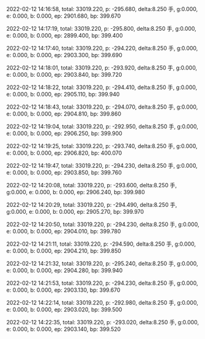 2022-02-12 14:16:58, total: 33019.220, p: -295.680, delta:8.250 手, g:0.000, e: 0.000, b: 0.000, ep: 2901.680, bp: 399.670

2022-02-12 14:17:19, total: 33019.220, p: -295.800, delta:8.250 手, g:0.000, e: 0.000, b: 0.000, ep: 2899.400, bp: 399.400

2022-02-12 14:17:40, total: 33019.220, p: -294.220, delta:8.250 手, g:0.000, e: 0.000, b: 0.000, ep: 2903.300, bp: 399.690

2022-02-12 14:18:01, total: 33019.220, p: -293.920, delta:8.250 手, g:0.000, e: 0.000, b: 0.000, ep: 2903.840, bp: 399.720

2022-02-12 14:18:22, total: 33019.220, p: -294.410, delta:8.250 手, g:0.000, e: 0.000, b: 0.000, ep: 2905.110, bp: 399.940

2022-02-12 14:18:43, total: 33019.220, p: -294.070, delta:8.250 手, g:0.000, e: 0.000, b: 0.000, ep: 2904.810, bp: 399.860

2022-02-12 14:19:04, total: 33019.220, p: -292.950, delta:8.250 手, g:0.000, e: 0.000, b: 0.000, ep: 2906.250, bp: 399.900

2022-02-12 14:19:25, total: 33019.220, p: -293.740, delta:8.250 手, g:0.000, e: 0.000, b: 0.000, ep: 2906.820, bp: 400.070

2022-02-12 14:19:47, total: 33019.220, p: -294.230, delta:8.250 手, g:0.000, e: 0.000, b: 0.000, ep: 2903.850, bp: 399.760

2022-02-12 14:20:08, total: 33019.220, p: -293.600, delta:8.250 手, g:0.000, e: 0.000, b: 0.000, ep: 2906.240, bp: 399.980

2022-02-12 14:20:29, total: 33019.220, p: -294.490, delta:8.250 手, g:0.000, e: 0.000, b: 0.000, ep: 2905.270, bp: 399.970

2022-02-12 14:20:50, total: 33019.220, p: -294.230, delta:8.250 手, g:0.000, e: 0.000, b: 0.000, ep: 2904.010, bp: 399.780

2022-02-12 14:21:11, total: 33019.220, p: -294.590, delta:8.250 手, g:0.000, e: 0.000, b: 0.000, ep: 2904.210, bp: 399.850

2022-02-12 14:21:32, total: 33019.220, p: -295.240, delta:8.250 手, g:0.000, e: 0.000, b: 0.000, ep: 2904.280, bp: 399.940

2022-02-12 14:21:53, total: 33019.220, p: -294.230, delta:8.250 手, g:0.000, e: 0.000, b: 0.000, ep: 2903.130, bp: 399.670

2022-02-12 14:22:14, total: 33019.220, p: -292.980, delta:8.250 手, g:0.000, e: 0.000, b: 0.000, ep: 2903.020, bp: 399.500

2022-02-12 14:22:35, total: 33019.220, p: -293.020, delta:8.250 手, g:0.000, e: 0.000, b: 0.000, ep: 2903.140, bp: 399.520